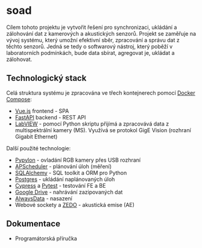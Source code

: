 # soad

Cílem tohoto projektu je vytvořit řešení pro synchronizaci, ukládání a zálohování dat z kamerových a akustických senzorů. 
Projekt se zaměřuje na vývoj systému, který umožní efektivní sběr, zpracování a správu dat z těchto senzorů. Jedná se tedy
o softwarový nástroj, který poběží v laboratorních podmínkách, bude data sbírat, agregovat je, ukládat a zálohovat.


## Technologický stack

Celá struktura systému je zpracována ve třech kontejnerech pomocí [Docker Compose](https://docs.docker.com/compose/):

- [Vue.js](https://vuejs.org/) frontend - SPA
- [FastAPI](https://fastapi.tiangolo.com/) backend - REST API
- [LabVIEW](https://www.ni.com/en/shop/labview.html) - pomocí Python skriptu přijímá a zpracovává data z multispektrální kamery (MS).
Využívá se protokol GigE Vision (rozhraní Gigabit Ethernet)

Další použité technologie:

- [Pypylon](https://github.com/basler/pypylon) - ovladání RGB kamery přes USB rozhraní
- [APScheduler](https://github.com/agronholm/apscheduler) - plánování úloh (měření)
- [SQLAlchemy](https://www.sqlalchemy.org/) - SQL toolkit a ORM pro Python
- [Postgres](https://www.postgresql.org/) - ukládání naplánovaných úloh
- [Cypress](https://www.cypress.io/) a [Pytest](https://docs.pytest.org/en/stable/) - testování FE a BE 
- [Google Drive](https://workspace.google.com/products/drive/) - nahrávání zazipovaných dat
- [AlwaysData](https://www.alwaysdata.com/en/) - nasazení
- Webové sockety a [ZEDO](http://dakel.cz/index.php?pg=prod/dev/zedo_en) - akustická emise (AE)

## Dokumentace

[//]: # (TODO: link to programmer manual)
- Programátorská příručka
